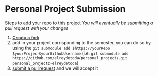 # Personal Project Submission

Steps to add your repo to this project
*You will eventually be submitting a pull request with your changes*

1) [Create a fork](https://help.github.com/articles/fork-a-repo/)
2) add in your project corrisponding to the semester, you can do so by using the `git submodule add $https://yourRepo $yourProjec-$yourGithubUsername` (i.e.  `git submodule add https://github.com/elreydetoda/personal_projectz.git personal_projectz-elreydetoda`)
3) [submit a pull request](https://help.github.com/articles/creating-a-pull-request-from-a-fork/)  and we will accept it
